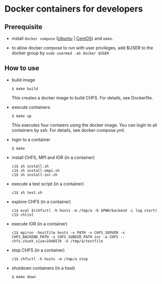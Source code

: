 # Docker containers for developers

## Prerequisite

- install `docker compose` ([Ubuntu](https://docs.docker.com/engine/install/ubuntu/) | [CentOS](https://docs.docker.com/engine/install/centos/)) and `make`.

- to allow docker compose to run with user privileges, add $USER to the docker group by `sudo usermod -aG docker $USER`

## How to use

- build image

      $ make build

  This creates a docker image to build CHFS.  For details, see Dockerfile.

- execute containers

      $ make up

  This executes four contaiers using the docker image.  You can login to all containers by ssh.  For details, see docker-compose.yml.

- login to a container

      $ make

- install CHFS, MPI and IOR (in a container)

      c1$ sh install.sh
      c1$ sh install-ompi.sh
      c1$ sh install-ior.sh

- execute a test script (in a container)

      c1$ sh test.sh

- explore CHFS (in a container)

      c1$ eval $(chfsctl -h hosts -m /tmp/a -b $PWD/backend -L log start)
      c1$ chlist

- execute IOR (in a container)

      c1$ mpirun -hostfile hosts -x PATH -x CHFS_SERVER -x CHFS_BACKEND_PATH -x CHFS_SUBDIR_PATH ior -a CHFS --chfs.chunk_size=1048576 -o /tmp/a/testfile

- stop CHFS (in a container)

      c1$ chfsctl -h hosts -m /tmp/a stop

- shutdown containers (in a host)

      $ make down
